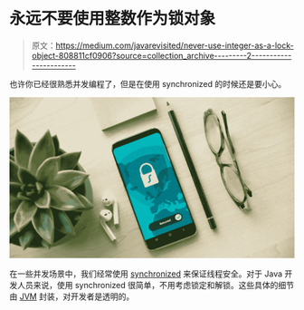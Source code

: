 # 永远不要使用整数作为锁对象

> 原文：<https://medium.com/javarevisited/never-use-integer-as-a-lock-object-808811cf0906?source=collection_archive---------2----------------------->

也许你已经很熟悉并发编程了，但是在使用 synchronized 的时候还是要小心。

![](img/595c84f0e3e433fa2a2f697ac0ec0eda.png)

在一些并发场景中，我们经常使用 [synchronized](https://javarevisited.blogspot.com/2020/04/difference-between-atomic-volatile-and-synchronized-in-java-multi-threading.html) 来保证线程安全。对于 Java 开发人员来说，使用 synchronized 很简单，不用考虑锁定和解锁。这些具体的细节由 [JVM](/javarevisited/7-best-courses-to-learn-jvm-garbage-collection-and-performance-tuning-for-experienced-java-331705180686) 封装，对开发者是透明的。